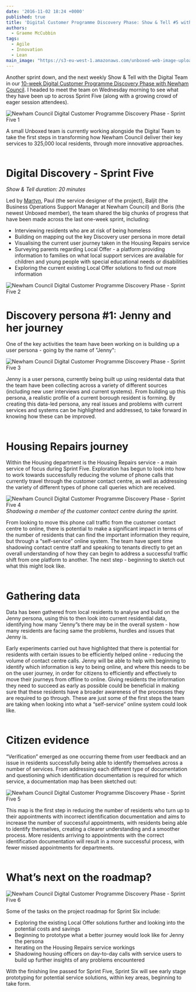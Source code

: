 ```yaml
---
date: '2016-11-02 18:24 +0000'
published: true
title: 'Digital Customer Programme Discovery Phase: Show & Tell #5 with Newham Council'
authors:
  - Graeme McCubbin
tags:
  - Agile
  - Innovation
  - Lean
main_image: "https://s3-eu-west-1.amazonaws.com/unboxed-web-image-uploader/fb06d321f41924caf9a4a111739c477b.PNG"
---
```

Another sprint down, and the next weekly Show & Tell with the Digital Team in our [10-week Digital Customer Programme Discovery Phase with Newham Council](https://unboxed.co/news/unboxed-is-awarded-digital-customer-programme-discovery-phase-contract-with-newham-council/). I headed to meet the team on Wednesday morning to see what they have been up to across Sprint Five (along with a growing crowd of eager session attendees).<br/>

![Newham Council Digital Customer Programme Discovery Phase - Sprint Five 1](https://s3-eu-west-1.amazonaws.com/unboxed-web-image-uploader/69da4772ff124876a3992f9411b8e058.JPG)

A small Unboxed team is currently working alongside the Digital Team to take the first steps in transforming how Newham Council deliver their key services to 325,000 local residents, through more innovative approaches.<br/>
<br/>

# Digital Discovery - Sprint Five
<i>Show & Tell duration: 20 minutes</i><br/>

Led by [Martyn](http://www.unboxed.co/team/#martyn-evans), Paul (the service designer of the project), Baljit (the Business Operations Support Manager at Newham Council) and Boris (the newest Unboxed member), the team shared the big chunks of progress that have been made across the last one-week sprint, including:<br/>

- Interviewing residents who are at risk of being homeless
- Building on mapping out the key Discovery user persona in more detail
- Visualising the current user journey taken in the Housing Repairs service
- Surveying parents regarding Local Offer - a platform providing information to families on what local support services are available for children and young people with special educational needs or disabilities
- Exploring the current existing Local Offer solutions to find out more information

![Newham Council Digital Customer Programme Discovery Phase - Sprint Five 2](https://s3-eu-west-1.amazonaws.com/unboxed-web-image-uploader/f03c89a117be8fb4463b153e25656cec.JPG)
<br/>

# Discovery persona #1: Jenny and her journey
One of the key activities the team have been working on is building up a user persona - going by the name of "Jenny":<br/>

![Newham Council Digital Customer Programme Discovery Phase - Sprint Five 3](https://s3-eu-west-1.amazonaws.com/unboxed-web-image-uploader/e15c3b6406867be9b816bb09d444f5a7.PNG)

Jenny is a user persona, currently being built up using residental data that the team have been collecting across a variety of different sources (including new user interviews and current systems). From building up this persona, a realistic profile of a current borough resident is forming. By creating this data-led persona, any real issues and problems with current services and systems can be highlighted and addressed, to take forward in knowing how these can be improved.<br/>
<br/>

# Housing Repairs journey
Within the Housing department is the Housing Repairs service - a main service of focus during Sprint Five. Exploration has begun to look into how to work towards successfully reducing the volume of phone calls that currently travel through the customer contact centre, as well as addressing the variety of different types of phone call queries which are received.<br/>

![Newham Council Digital Customer Programme Discovery Phase - Sprint Five 4](https://s3-eu-west-1.amazonaws.com/unboxed-web-image-uploader/c13abea31ec8f463bdaadfd9f2721819.PNG)
<i>Shadowing a member of the customer contact centre during the sprint.</i><br/>


From looking to move this phone call traffic from the customer contact centre to online, there is potential to make a significant impact in terms of the number of residents that can find the important information they require, but through a “self-service” online system. The team have spent time shadowing contact centre staff and speaking to tenants directly to get an overall understanding of how they can begin to address a successful traffic shift from one platform to another. The next step - beginning to sketch out what this might look like.<br/>
<br/>

# Gathering data
Data has been gathered from local residents to analyse and build on the Jenny persona, using this to then look into current residential data, identifying how many “Jenny”s there may be in the overall system - how many residents are facing same the problems, hurdles and issues that Jenny is.<br/>

Early experiments carried out have highlighted that there is potential for residents with certain issues to be efficiently helped online - reducing the volume of contact centre calls. Jenny will be able to help with beginning to identify which information is key to being online, and where this needs to be on the user journey, in order for citizens to efficiently and effectively to move their journeys from offline to online. Giving residents the information they need to succeed as early as possible could be beneficial in making sure that these residents have a broader awareness of the processes they are required to go through. These are just some of the first steps the team are taking when looking into what a “self-service” online system could look like.<br/>
<br/>

# Citizen evidence
“Verification” emerged as one occurring theme from user feedback and an issue in residents successfully being able to identify themselves across a number of services. From addressing each different type of documentation and questioning which identification documentation is required for which service, a documentation map has been sketched out:<br/>

![Newham Council Digital Customer Programme Discovery Phase - Sprint Five 5](https://s3-eu-west-1.amazonaws.com/unboxed-web-image-uploader/38daa73ad8f37397351b3c3f0ef6c34c.PNG)

This map is the first step in reducing the number of residents who turn up to their appointments with incorrect identification documentation and aims to increase the number of successful appointments, with residents being able to identify themselves, creating a clearer understanding and a smoother process. More residents arriving to appointments with the correct identification documentation will result in a more successful process, with fewer missed appointments for departments.<br/>
<br/>

# What’s next on the roadmap?
![Newham Council Digital Customer Programme Discovery Phase - Sprint Five 6](https://s3-eu-west-1.amazonaws.com/unboxed-web-image-uploader/6f9c0dd8d3ac8cba595fa56e30ebce67.JPG)

Some of the tasks on the project roadmap for Sprint Six include:<br/>

- Exploring the existing Local Offer solutions further and looking into the potential costs and savings
- Beginning to prototype what a better journey would look like for Jenny the persona
- Iterating on the Housing Repairs service workings
- Shadowing housing officers on day-to-day calls with service users to build up further insights of any problems encountered

With the finishing line passed for Sprint Five, Sprint Six will see early stage prototyping for potential service solutions, within key areas, beginning to take form.
